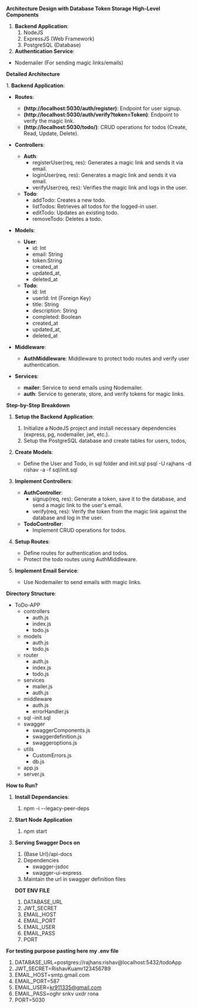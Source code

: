 **Architecture Design with Database Token Storage High-Level Components** 

1. **Backend Application**: 
   1. NodeJS 
   1. ExpressJS (Web Framework) 
   1. PostgreSQL (Database) 
1. **Authentication Service**: 
- Nodemailer (For sending magic links/emails) 

**Detailed Architecture** 

1\.  **Backend Application**: 

- **Routes**: 
  - **(http://localhost:5030/auth/register)**: Endpoint for user signup. 
  - **(http://localhost:5030/auth/verify?token=Token)**: Endpoint to verify the magic link. 
  - **(http://localhost:5030/todo/)**: CRUD operations for todos (Create, Read, Update, Delete). 
- **Controllers**: 
  - **Auth**: 
    - registerUser(req, res): Generates a magic link and sends  it via email. 
    - loginUser(req, res): Generates a magic link and sends  it via email.
    - verifyUser(req, res): Verifies the magic link and logs  in the user. 
  - **Todo**: 
    - addTodo: Creates a new todo. 
    - listTodos: Retrieves all todos for the logged-in user. 
    -  editTodo: Updates an existing todo. 
    - removeTodo: Deletes a todo. 
- **Models**: 
  - **User**: 
    - id: Int 
    - email: String 
    - token:String
    - created_at
    - updated_at,
    - deleted_at
  - **Todo**: 
    - id: Int 
    - userId: Int (Foreign Key) 
    - title: String 
    - description: String 
    - completed: Boolean 
    - created_at
    - updated_at,
    - deleted_at

- **Middleware**: 
  - **AuthMiddleware**: Middleware to protect todo routes and verify user authentication. 
- **Services**: 
  - **mailer**: Service to send emails using Nodemailer. 
  - **auth**: Service to generate, store, and verify tokens for magic  links. 

**Step-by-Step Breakdown** 

1. **Setup the Backend Application**: 
   1. Initialize a NodeJS project and install necessary dependencies (express, pg, nodemailer, jwt, etc.). 
   2. Setup the PostgreSQL database and create tables for users, todos,
2. **Create Models**: 
   - Define the User and  Todo, in sql folder and init.sql
   psql -U rajhans -d rishav -a -f sql/init.sql

  

3. **Implement Controllers**: 
   - **AuthController**: 
     - signup(req, res): Generate a token, save it to the database, and send a magic link to the user's email. 
     - verify(req, res): Verify the token from the magic  link against the database and log in the user. 
   - **TodoController**: 
     - Implement CRUD operations for todos. 
4. **Setup Routes**: 
   - Define routes for authentication and todos. 
   - Protect the todo routes using AuthMiddleware. 
5. **Implement Email Service**: 
   - Use Nodemailer to send emails with magic links. 


**Directory Structure**: 

- ToDo-APP
  - controllers 
    - auth.js 
    - index.js
    - todo.js 
  - models 
    - auth.js 
    - todo.js 
  - router
    - auth.js 
    - index.js
    - todo.js 
  - services 
    - mailer.js 
    - auth.js 
  - middleware 
    - auth.js 
    - errorHandler.js
  - sql
    -init.sql
  - swagger
    - swaggerComponents.js
    - swaggerdefinition.js
    - swaggeroptions.js
  - utils
    - CustomErrors.js
    - db.js
  - app.js 
  - server.js 

**How to Run?** 
1. **Install Dependancies**: 
   1. npm -i --legacy-peer-deps
2. **Start Node Application**
   1. npm start
3. **Serving Swagger Docs on**
   1. {Base Url}/api-docs
   2. Dependencies 
      - swagger-jsdoc
      - swagger-ui-express
   3. Maintain the url in swagger definition files 




   **DOT ENV FILE**
    1. DATABASE_URL
    2. JWT_SECRET
    3. EMAIL_HOST
    4. EMAIL_PORT
    5. EMAIL_USER
    6. EMAIL_PASS
    7. PORT


**For testing purpose pasting here my .env file**
  1. DATABASE_URL=postgres://rajhans:rishav@localhost:5432/todoApp
  2. JWT_SECRET=RishavKuamr123456789
  3. EMAIL_HOST=smtp.gmail.com
  4. EMAIL_PORT=587
  5. EMAIL_USER=kr911335@gmail.com
  6. EMAIL_PASS=oghr snkv uxdr rona
  7. PORT=5030
